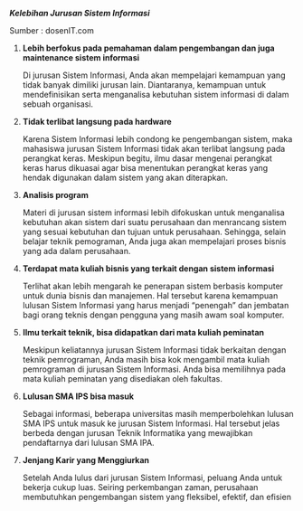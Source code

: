 ***Kelebihan Jurusan Sistem Informasi***

Sumber : dosenIT.com

1. **Lebih berfokus pada pemahaman dalam pengembangan dan juga maintenance sistem informasi**

   Di jurusan Sistem Informasi, Anda akan mempelajari kemampuan yang tidak banyak dimiliki jurusan lain. Diantaranya, kemampuan untuk mendefinisikan serta menganalisa kebutuhan sistem informasi di dalam sebuah organisasi.

2. **Tidak terlibat langsung pada hardware**
   
   Karena Sistem Informasi lebih condong ke pengembangan sistem, maka mahasiswa jurusan Sistem Informasi tidak akan terlibat langsung pada perangkat keras. Meskipun begitu, ilmu dasar mengenai perangkat keras harus dikuasai agar bisa menentukan perangkat keras yang hendak digunakan dalam sistem yang akan diterapkan.

3.  **Analisis program**
   
    Materi di jurusan sistem informasi lebih difokuskan untuk menganalisa kebutuhan akan sistem dari suatu perusahaan dan menrancang sistem yang sesuai kebutuhan dan tujuan untuk perusahaan. Sehingga, selain belajar teknik pemograman, Anda juga akan mempelajari proses bisnis yang ada dalam perusahaan.

4. **Terdapat mata kuliah bisnis yang terkait dengan sistem informasi**
   
   Terlihat akan lebih mengarah ke penerapan sistem berbasis komputer untuk dunia bisnis dan manajemen. Hal tersebut karena kemampuan lulusan Sistem Informasi yang harus menjadi “penengah” dan jembatan bagi orang teknis dengan pengguna yang masih awam soal komputer.

5. **Ilmu terkait teknik, bisa didapatkan dari mata kuliah peminatan**
   
   Meskipun keliatannya jurusan Sistem Informasi tidak berkaitan dengan teknik pemrograman, Anda masih bisa kok mengambil mata kuliah pemrograman di jurusan Sistem Informasi. Anda bisa memilihnya pada mata kuliah peminatan yang disediakan oleh fakultas.

6. **Lulusan SMA IPS bisa masuk**
   
   Sebagai informasi, beberapa universitas masih memperbolehkan lulusan SMA IPS untuk masuk ke jurusan Sistem Informasi. Hal tersebut jelas berbeda dengan jurusan Teknik Informatika yang mewajibkan pendaftarnya dari lulusan SMA IPA.

7. **Jenjang Karir yang Menggiurkan**
   
   Setelah Anda lulus dari jurusan Sistem Informasi, peluang Anda untuk bekerja cukup luas. Seiring perkembangan zaman, perusahaan membutuhkan pengembangan sistem yang fleksibel, efektif, dan efisien